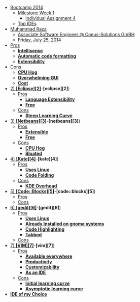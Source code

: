   * [Bootcamp 2014](#bootcamp-2014)
    * [Milestone Week 1](#milestone-week-1)
      * [Individual Assignment 4](#individual-assignment-4)
    * [Top IDEs](#top-ides)
  * [Muhammad Raza](#muhammad-raza)
      * [Associate Software Engineer @ Coeus-Solutions GmBH](#associate-software-engineer-@-coeus-solutions-gmbh)
    * [Friday, July 25, 2014](#friday,-july-25,-2014)
  * [Pros](#pros)
    * [**Intellisense**](#**intellisense**)
    * [**Automatic code formatting**](#**automatic-code-formatting**)
    * [**Extensibility**](#**extensibility**)
  * [Cons](#cons)
    * [**CPU Hog**](#**cpu-hog**)
    * [**Overwhelming GUI**](#**overwhelming-gui**)
    * [**Cost**](#**cost**)
* [2) **[Eclipse][2]**](#2)-**[eclipse][2]**)
  * [Pros](#pros)
    * [**Language Extensibility**](#**language-extensibility**)
    * [**Free**](#**free**)
  * [Cons](#cons)
    * [**Steep Learning Curve**](#**steep-learning-curve**)
* [3) **[Netbeans][3]**](#3)-**[netbeans][3]**)
  * [Pros](#pros)
    * [**Extensible**](#**extensible**)
    * [**Free**](#**free**)
  * [Cons](#cons)
    * [**CPU Hog**](#**cpu-hog**)
    * [**Bloated**](#**bloated**)
* [4) **[Kate][4]**](#4)-**[kate][4]**)
  * [Pros](#pros)
    * [**Uses Linux**](#**uses-linux**)
    * [**Code Folding**](#**code-folding**)
  * [Cons](#cons)
    * [**KDE Overhead**](#**kde-overhead**)
* [5) **[Code::Blocks][5]**](#5)-**[code::blocks][5]**)
  * [Pros](#pros)
  * [Cons](#cons)
* [6) **[gedit][6]**](#6)-**[gedit][6]**)
  * [Pros](#pros)
    * [**Uses Linux**](#**uses-linux**)
    * [**Already Installed on gnome systems**](#**already-installed-on-gnome-systems**)
    * [**Code Highlighting**](#**code-highlighting**)
    * [**Tabbed**](#**tabbed**)
  * [Cons](#cons)
* [7) **[VIM][7]**](#7)-**[vim][7]**)
  * [Pros](#pros)
    * [**Available everywhere**](#**available-everywhere**)
    * [**Productivity**](#**productivity**)
    * [**Customizability**](#**customizability**)
    * [**As an IDE**](#**as-an-ide**)
  * [Cons](#cons)
    * [**Initial learning curve**](#**initial-learning-curve**)
    * [**Asymptotic learning curve**](#**asymptotic-learning-curve**)
* [**IDE of my Choice**](#**ide-of-my-choice**)
